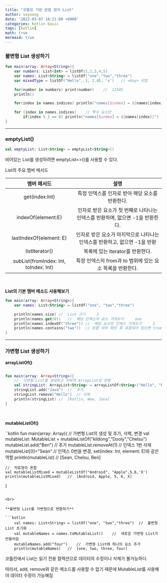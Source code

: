 ```yaml
---
title: "코틀린 기본 문법 정리 List"
author: seyoung
date: '2022-03-07 18:21:00 +0900'
categories: Kotlin basic
tags: [kotlin]
math: true
mermaid: true
---
```


 ### 불변형 List 생성하기

```kotlin
fun main(array: Array<String>){
    var numbers: List<Int> = listOf(1,2,3,4,5)
    var names: List<String> = listOf("one","two","three")
    var mixedType = listOf("Hello", 1, 2.45, 's')   // <Any> 타입

    for(number in numbers) print(number)    //  12345
    println()

    for(index in names.indices) println("names[$index] = ${names[index]}")  // names[0] = one

    for (index in names.indices)    // 짝수 요소만
        if(index % 2 == 0) println("names[$index] = ${names[index]}")
}
```

---
### emptyList()

```kotlin
val emptyList: List<String> = emptyList<String>()
```

비어있는 List를 생성하려면 emptyList<>()를 사용할 수 있다.

List의 주요 멤버 메서드

|멤버 메서드 | 설명 |
|:--:|:--:|
|get(index:Int)  |특정 인덱스를 인자로 받아 해당 요소를 반환한다.|
|indexOf(element:E)| 인자로 받은 요소가 첫 번째로 나타나는 인덱스를 반환하며, 없으면 -1을 반환한다.|
|lastIndexOf(element: E)| 인자로 받은 요소가 마지막으로 나타나는 인덱스를 반환하고, 없으면 -1을 반환|
|listIterator()| 목록에 있는 iterator를 반환한다.|
|subList(fromIndex: Int, toIndex: Int)| 특정 인덱스의 from과 to 범위에 있는 요소 목록을 반환한다.|

<br>

**List의 기본 멤버 메소드 사용해보기**

```kotlin
fun main(array: Array<String>){
    var names: List<String> = listOf("one", "two","three")

    println(names.size) //  List 크기     3
    println(names.get(0))   //  해당 인덱스의 요소 가져오기     one
    println(names.indexOf("three")) //  해당 요소의 인덱스 가져오기     2
    println(names.contains("two"))  // 포함 여부 확인 후 포함되어 있으면 true 반환      true
}
```

---

### 가변형 List 생성하기

**arrayListOf()**

```kotlin

fun main(array: Array<String>){
    //  가변형 List를 생성하고 자바의 ArrayList로 반환
    val stringList: ArrayList<String> = arrayListOf<String>("Hello", "Kotlin", "Wow")
    stringList.add("Java")  //  추가
    stringList.remove("Hello")  // 삭제
    println(stringList) //  [Kotlin, Wow, Java]
}
```

<br>

**mutableListOf()**

``kotlin
fun main(array: Array<String>){
    //  가변형 List의 생성 및 추가, 삭제, 변경
    val mutableList: MutableList<String> = mutableListOf<String>("kildong","Dooly","Chelsu")
    mutableList.add("Ben")  //  추가
    mutableList.removeAt(1) //  인덱스 1번 삭제
    mutableList[0]="Sean"   //  인덱스 0번을 변경, set(index: Int, element: E)와 같은 역할
    println(mutableList)    //  [Sean, Chelsu, Ben]

    //  자료형의 혼합
    val mutableListMixed = mutableListOf("Android", "Apple",5,6,'X')
    println(mutableListMixed)   //  [Android, Apple, 5, 6, X]
}
```

<br>

**불변형 List를 가변형으로 변환하기**

```kotlin
    val names: List<String> = listOf("one", "two","three")  //  불변형 List 초기화
    val mutableNames = names.toMutableList()    //  새로운 가변형 List가 만들어짐
    mutableNames.add("four")    //  가변형 List에 하나의 요소 추가
    println(mutableNames)   //  [one, two, three, four]
```

코틀린에서 List는 읽기 전용 컬렉션으로 데이터의 수정이나 삭제가 불가능하다.

따라서, add, remove와 같은 메소드를 사용할 수 없기 때문에 MutableList를 사용해야 데이터 수정이 가능해짐